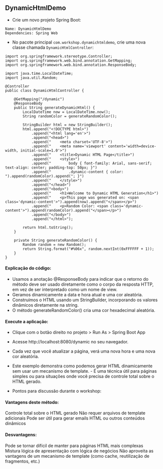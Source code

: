 ## DynamicHtmlDemo

- Crie um novo projeto Spring Boot:

```
Name: DynamicHtmlDemo
Dependencies: Spring Web
```

- No pacote principal `com.workshop.dynamichtmldemo`, crie uma nova classe chamada `DynamicHtmlController`:

```
import org.springframework.stereotype.Controller;
import org.springframework.web.bind.annotation.GetMapping;
import org.springframework.web.bind.annotation.ResponseBody;

import java.time.LocalDateTime;
import java.util.Random;

@Controller
public class DynamicHtmlController {

    @GetMapping("/dynamic")
    @ResponseBody
    public String generateDynamicHtml() {
        LocalDateTime now = LocalDateTime.now();
        String randomColor = generateRandomColor();

        StringBuilder html = new StringBuilder();
        html.append("<!DOCTYPE html>")
            .append("<html lang='en'>")
            .append("<head>")
            .append("    <meta charset='UTF-8'>")
            .append("    <meta name='viewport' content='width=device-width, initial-scale=1.0'>")
            .append("    <title>Dynamic HTML Page</title>")
            .append("    <style>")
            .append("        body { font-family: Arial, sans-serif; text-align: center; padding-top: 50px; }")
            .append("        .dynamic-content { color: ").append(randomColor).append("; }")
            .append("    </style>")
            .append("</head>")
            .append("<body>")
            .append("    <h1>Welcome to Dynamic HTML Generation</h1>")
            .append("    <p>This page was generated on: <span class='dynamic-content'>").append(now).append("</span></p>")
            .append("    <p>Random Color: <span class='dynamic-content'>").append(randomColor).append("</span></p>")
            .append("</body>")
            .append("</html>");

        return html.toString();
    }

    private String generateRandomColor() {
        Random random = new Random();
        return String.format("#%06x", random.nextInt(0xFFFFFF + 1));
    }
}
```


#### Explicação do código:

- Usamos a anotação @ResponseBody para indicar que o retorno do método deve ser usado diretamente como o corpo da resposta HTTP, em vez de ser interpretado como um nome de view.
- Geramos dinamicamente a data e hora atual e uma cor aleatória.
- Construímos o HTML usando um StringBuilder, incorporando os valores dinâmicos diretamente na string.
- O método generateRandomColor() cria uma cor hexadecimal aleatória.


#### Execute a aplicação:

- Clique com o botão direito no projeto > Run As > Spring Boot App


- Acesse http://localhost:8080/dynamic no seu navegador.

- Cada vez que você atualizar a página, verá uma nova hora e uma nova cor aleatória.
- Este exemplo demonstra como podemos gerar HTML dinamicamente sem usar um mecanismo de template. - É uma técnica útil para páginas simples ou para situações onde você precisa de controle total sobre o HTML gerado.
- Pontos para discussão durante o workshop:

#### Vantagens deste método:

Controle total sobre o HTML gerado
Não requer arquivos de template adicionais
Pode ser útil para gerar emails HTML ou outros conteúdos dinâmicos


#### Desvantagens:

Pode se tornar difícil de manter para páginas HTML mais complexas
Mistura lógica de apresentação com lógica de negócios
Não aproveita as vantagens de um mecanismo de template (como cache, reutilização de fragmentos, etc.)


